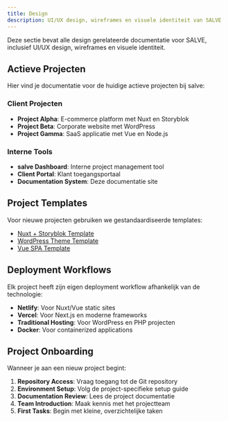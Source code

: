 ```yaml
---
title: Design
description: UI/UX design, wireframes en visuele identiteit van SALVE
---
```


Deze sectie bevat alle design gerelateerde documentatie voor SALVE, inclusief UI/UX design, wireframes en visuele identiteit.

## Actieve Projecten

Hier vind je documentatie voor de huidige actieve projecten bij salve:

### Client Projecten

- **Project Alpha**: E-commerce platform met Nuxt en Storyblok
- **Project Beta**: Corporate website met WordPress
- **Project Gamma**: SaaS applicatie met Vue en Node.js

### Interne Tools

- **salve Dashboard**: Interne project management tool
- **Client Portal**: Klant toegangsportaal
- **Documentation System**: Deze documentatie site

## Project Templates

Voor nieuwe projecten gebruiken we gestandaardiseerde templates:

- [Nuxt + Storyblok Template](/projects/nuxt-storyblok-template/)
- [WordPress Theme Template](/projects/wordpress-template/)
- [Vue SPA Template](/projects/vue-spa-template/)

## Deployment Workflows

Elk project heeft zijn eigen deployment workflow afhankelijk van de technologie:

- **Netlify**: Voor Nuxt/Vue static sites
- **Vercel**: Voor Next.js en moderne frameworks
- **Traditional Hosting**: Voor WordPress en PHP projecten
- **Docker**: Voor containerized applications

## Project Onboarding

Wanneer je aan een nieuw project begint:

1. **Repository Access**: Vraag toegang tot de Git repository
2. **Environment Setup**: Volg de project-specifieke setup guide
3. **Documentation Review**: Lees de project documentatie
4. **Team Introduction**: Maak kennis met het projectteam
5. **First Tasks**: Begin met kleine, overzichtelijke taken
